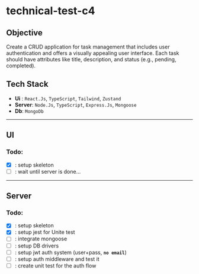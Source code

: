 # technical-test-c4

## Objective
Create a CRUD application for task management that includes user authentication and offers a visually
appealing user interface. Each task should have attributes like title, description, and status (e.g., pending,
completed).

## Tech Stack
- **Ui** : `React.Js`, `TypeScript`, `Tailwind`, `Zustand`
- **Server**: `Node.Js`, `TypeScript`, `Express.Js`, `Mongoose`
- **Db**: `MongoDb`
---
## UI
### Todo:
- [x] : setup skeleton
- [ ] : wait until server is done...
---
## Server
### Todo:
- [x] : setup skeleton
- [x] : setup jest for Unite test
- [ ] : integrate mongoose
- [ ] : setup DB drivers
- [ ] : setup jwt auth system (user+pass, **`no email`**)
- [ ] : setup auth middleware and test it
- [ ] : create unit test for the auth flow
